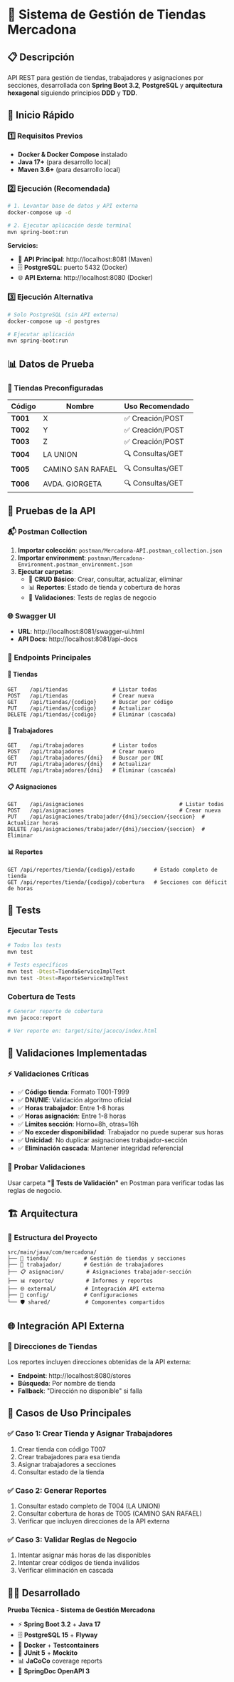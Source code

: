 # 🏪 Sistema de Gestión de Tiendas Mercadona

## 📋 Descripción

API REST para gestión de tiendas, trabajadores y asignaciones por secciones, desarrollada con **Spring Boot 3.2**, **PostgreSQL** y **arquitectura hexagonal** siguiendo principios **DDD** y **TDD**.

## 🚀 Inicio Rápido

### 1️⃣ **Requisitos Previos**
- **Docker & Docker Compose** instalado
- **Java 17+** (para desarrollo local)
- **Maven 3.6+** (para desarrollo local)

### 2️⃣ **Ejecución (Recomendada)**

```bash
# 1. Levantar base de datos y API externa
docker-compose up -d

# 2. Ejecutar aplicación desde terminal
mvn spring-boot:run
```

**Servicios:**
- 🏪 **API Principal**: http://localhost:8081 (Maven)
- 🗄️ **PostgreSQL**: puerto 5432 (Docker)
- 🌐 **API Externa**: http://localhost:8080 (Docker)

### 3️⃣ **Ejecución Alternativa**

```bash
# Solo PostgreSQL (sin API externa)
docker-compose up -d postgres

# Ejecutar aplicación
mvn spring-boot:run
```

## 📊 Datos de Prueba

### **🎯 Tiendas Preconfiguradas**

| Código | Nombre | Uso Recomendado |
|--------|--------|-----------------|
| **T001** | X | ✅ Creación/POST |
| **T002** | Y | ✅ Creación/POST |
| **T003** | Z | ✅ Creación/POST |
| **T004** | LA UNION | 🔍 Consultas/GET |
| **T005** | CAMINO SAN RAFAEL | 🔍 Consultas/GET |
| **T006** | AVDA. GIORGETA | 🔍 Consultas/GET |

## 🧪 Pruebas de la API

### **📬 Postman Collection**

1. **Importar colección**: `postman/Mercadona-API.postman_collection.json`
2. **Importar environment**: `postman/Mercadona-Environment.postman_environment.json`
3. **Ejecutar carpetas**:
   - 📝 **CRUD Básico**: Crear, consultar, actualizar, eliminar
   - 📊 **Reportes**: Estado de tienda y cobertura de horas
   - 🧪 **Validaciones**: Tests de reglas de negocio

### **🌐 Swagger UI**
- **URL**: http://localhost:8081/swagger-ui.html
- **API Docs**: http://localhost:8081/api-docs

### **🔗 Endpoints Principales**

#### **🏪 Tiendas**
```http
GET    /api/tiendas              # Listar todas
POST   /api/tiendas              # Crear nueva
GET    /api/tiendas/{codigo}     # Buscar por código
PUT    /api/tiendas/{codigo}     # Actualizar
DELETE /api/tiendas/{codigo}     # Eliminar (cascada)
```

#### **👥 Trabajadores**
```http
GET    /api/trabajadores         # Listar todos
POST   /api/trabajadores         # Crear nuevo
GET    /api/trabajadores/{dni}   # Buscar por DNI
PUT    /api/trabajadores/{dni}   # Actualizar
DELETE /api/trabajadores/{dni}   # Eliminar (cascada)
```

#### **📋 Asignaciones**
```http
GET    /api/asignaciones                              # Listar todas
POST   /api/asignaciones                              # Crear nueva
PUT    /api/asignaciones/trabajador/{dni}/seccion/{seccion}  # Actualizar horas
DELETE /api/asignaciones/trabajador/{dni}/seccion/{seccion}  # Eliminar
```

#### **📊 Reportes**
```http
GET /api/reportes/tienda/{codigo}/estado      # Estado completo de tienda
GET /api/reportes/tienda/{codigo}/cobertura   # Secciones con déficit de horas
```

## 🧪 Tests

### **Ejecutar Tests**
```bash
# Todos los tests
mvn test

# Tests específicos
mvn test -Dtest=TiendaServiceImplTest
mvn test -Dtest=ReporteServiceImplTest
```

### **Cobertura de Tests**
```bash
# Generar reporte de cobertura
mvn jacoco:report

# Ver reporte en: target/site/jacoco/index.html
```

## 🔧 Validaciones Implementadas

### **⚡ Validaciones Críticas**
- ✅ **Código tienda**: Formato T001-T999
- ✅ **DNI/NIE**: Validación algoritmo oficial
- ✅ **Horas trabajador**: Entre 1-8 horas
- ✅ **Horas asignación**: Entre 1-8 horas
- ✅ **Límites sección**: Horno=8h, otras=16h
- ✅ **No exceder disponibilidad**: Trabajador no puede superar sus horas
- ✅ **Unicidad**: No duplicar asignaciones trabajador-sección
- ✅ **Eliminación cascada**: Mantener integridad referencial

### **🧪 Probar Validaciones**
Usar carpeta **"🧪 Tests de Validación"** en Postman para verificar todas las reglas de negocio.

## 🏗️ Arquitectura

### **📁 Estructura del Proyecto**
```
src/main/java/com/mercadona/
├── 🏪 tienda/           # Gestión de tiendas y secciones
├── 👥 trabajador/       # Gestión de trabajadores
├── 📋 asignacion/       # Asignaciones trabajador-sección
├── 📊 reporte/          # Informes y reportes
├── 🌐 external/         # Integración API externa
├── 🔧 config/           # Configuraciones
└── 🛡️ shared/           # Componentes compartidos
```

## 🌐 Integración API Externa

### **📍 Direcciones de Tiendas**
Los reportes incluyen direcciones obtenidas de la API externa:
- **Endpoint**: http://localhost:8080/stores
- **Búsqueda**: Por nombre de tienda
- **Fallback**: "Dirección no disponible" si falla


## 🎯 Casos de Uso Principales

### **✅ Caso 1: Crear Tienda y Asignar Trabajadores**
1. Crear tienda con código T007
2. Crear trabajadores para esa tienda
3. Asignar trabajadores a secciones
4. Consultar estado de la tienda

### **✅ Caso 2: Generar Reportes**
1. Consultar estado completo de T004 (LA UNION)
2. Consultar cobertura de horas de T005 (CAMINO SAN RAFAEL)
3. Verificar que incluyen direcciones de la API externa

### **✅ Caso 3: Validar Reglas de Negocio**
1. Intentar asignar más horas de las disponibles
2. Intentar crear códigos de tienda inválidos
3. Verificar eliminación en cascada

## 👨‍💻 Desarrollado

**Prueba Técnica - Sistema de Gestión Mercadona**
- ⚡ **Spring Boot 3.2** + **Java 17**
- 🗄️ **PostgreSQL 15** + **Flyway**
- 🐳 **Docker** + **Testcontainers**
- 🧪 **JUnit 5** + **Mockito**
- 📊 **JaCoCo** coverage reports
- 📝 **SpringDoc OpenAPI 3**
